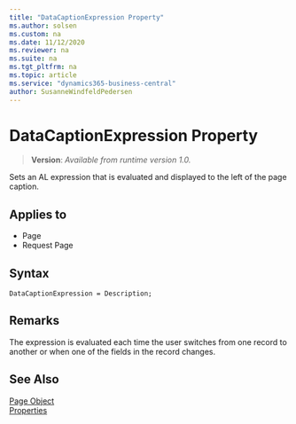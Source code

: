 ```yaml
---
title: "DataCaptionExpression Property"
ms.author: solsen
ms.custom: na
ms.date: 11/12/2020
ms.reviewer: na
ms.suite: na
ms.tgt_pltfrm: na
ms.topic: article
ms.service: "dynamics365-business-central"
author: SusanneWindfeldPedersen
---
```

[//]: # (START>DO_NOT_EDIT)
[//]: # (IMPORTANT:Do not edit any of the content between here and the END>DO_NOT_EDIT.)
[//]: # (Any modifications should be made in the .xml files in the ModernDev repo.)
# DataCaptionExpression Property
> **Version**: _Available from runtime version 1.0._

Sets an AL expression that is evaluated and displayed to the left of the page caption.

## Applies to
-   Page
-   Request Page

[//]: # (IMPORTANT: END>DO_NOT_EDIT)
## Syntax

```AL
DataCaptionExpression = Description;
```

## Remarks

The expression is evaluated each time the user switches from one record to another or when one of the fields in the record changes.  
  
## See Also  

[Page Object](../devenv-page-object.md)  
[Properties](devenv-properties.md)